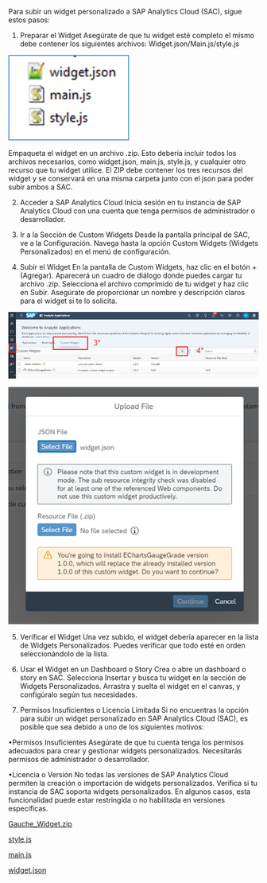 Para subir un widget personalizado a SAP Analytics Cloud (SAC), sigue estos pasos:

1. Preparar el Widget
Asegúrate de que tu widget esté completo el mismo debe contener los siguientes archivos: 
Widget.json/Main.js/style.js

![image](uploads/37a9f6d285a4516c730bb603aeabc46d/image.png)
 
Empaqueta el widget en un archivo .zip. Esto debería incluir todos los archivos necesarios, como widget.json, main.js, style.js, y cualquier otro recurso que tu widget utilice.
El ZIP debe contener los tres recursos del widget y se conservará en una misma carpeta junto con el json para poder subir ambos a SAC. 

2. Acceder a SAP Analytics Cloud
Inicia sesión en tu instancia de SAP Analytics Cloud con una cuenta que tenga permisos de administrador o desarrollador.

3. Ir a la Sección de Custom Widgets
Desde la pantalla principal de SAC, ve a la Configuración.
Navega hasta la opción Custom Widgets (Widgets Personalizados) en el menú de configuración.

4. Subir el Widget
En la pantalla de Custom Widgets, haz clic en el botón + (Agregar).
Aparecerá un cuadro de diálogo donde puedes cargar tu archivo .zip. Selecciona el archivo comprimido de tu widget y haz clic en Subir.
Asegúrate de proporcionar un nombre y descripción claros para el widget si te lo solicita.

![image](uploads/14f488657aeb5854ce109192a3b275e5/image.png)

![image](uploads/10a54f599864e2686914dfd4308a72a3/image.png)
  
5. Verificar el Widget
Una vez subido, el widget debería aparecer en la lista de Widgets Personalizados.
Puedes verificar que todo esté en orden seleccionándolo de la lista.

6. Usar el Widget en un Dashboard o Story
Crea o abre un dashboard o story en SAC.
Selecciona Insertar y busca tu widget en la sección de Widgets Personalizados.
Arrastra y suelta el widget en el canvas, y configúralo según tus necesidades.

7. Permisos Insuficientes o Licencia Limitada
Si no encuentras la opción para subir un widget personalizado en SAP Analytics Cloud (SAC), es posible que sea debido a uno de los siguientes motivos:

•Permisos Insuficientes
Asegúrate de que tu cuenta tenga los permisos adecuados para crear y gestionar widgets personalizados. Necesitarás permisos de administrador o desarrollador.

•Licencia o Versión
No todas las versiones de SAP Analytics Cloud permiten la creación o importación de widgets personalizados. Verifica si tu instancia de SAC soporta widgets personalizados. En algunos casos, esta funcionalidad puede estar restringida o no habilitada en versiones específicas.

[Gauche_Widget.zip](uploads/25ebf0a445bf2ffc4dde4aebadcc135a/Gauche_Widget.zip)

[style.js](uploads/5b46bb51233fabcf38bd01f7cbe39bde/style.js)

[main.js](uploads/fca6ede9862c4c3ffba26295e923efe2/main.js)

[widget.json](uploads/4c9766942eaf6c416499cb6080cd6ba3/widget.json)